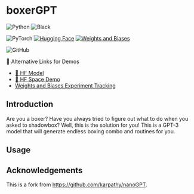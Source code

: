 # boxerGPT
![Python](https://img.shields.io/badge/python-3670A0?style=for-the-badge&logo=python&logoColor=ffdd54)
![Black](https://img.shields.io/badge/code%20style-black-000000.svg?style=for-the-badge)

![PyTorch](https://img.shields.io/badge/pytorch-EE4C2C?style=for-the-badge&logo=pytorch&logoColor=white)
[![Hugging Face](https://img.shields.io/badge/hugging%20face-FF6E00?style=for-the-badge&logo=huggingface&logoColor=white)](https://huggingface.co/spaces/statikkkkk/boxerGPT)
[![Weights and Biases](https://img.shields.io/badge/weights%20and%20biases-333333?style=for-the-badge&logo=weightsandbiases&logoColor=white)](https://wandb.ai/statikkkkk/boxerGPT/)


![GitHub](https://img.shields.io/github/license/statikkkkk/boxerGPT?style=for-the-badge)

📖 Alternative Links for Demos
- [🤗 HF Model](https://huggingface.co/statikkkkk/boxerGPT)
- [🤗 HF Space Demo](https://huggingface.co/spaces/statikkkkk/boxerGPT)
- [Weights and Biases Experiment Tracking](https://wandb.ai/statikkkkk/boxerGPT/)



## Introduction
Are you a boxer? Have you always tried to figure out what to do when you asked to shadowbox? Well, this is the solution for you! This is a GPT-3 model that will generate endless boxing combo and routines for you. 

## Usage


## Acknowledgements
This is a fork from https://github.com/karpathy/nanoGPT. 